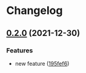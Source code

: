 # Changelog

## [0.2.0](https://github.com/chingor13/rp-1170/compare/v0.1.0...v0.2.0) (2021-12-30)


### Features

* new feature ([195fef6](https://github.com/chingor13/rp-1170/commit/195fef65a1bc11a12280a8bfe3f6f3df5eb4ca94))

